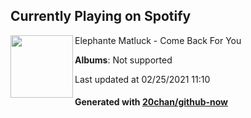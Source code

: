 ## Currently Playing on Spotify

[<img align="left" width="100" src="https://i.scdn.co/image/ab67616d0000b273182fec2a87ffbee595f67860">](https://open.spotify.com/album/2KNznzqSZr1PDPfEuktDWC)

Elephante Matluck - Come Back For You

**Albums**: Not supported

Last updated at 02/25/2021 11:10

#### Generated with [20chan/github-now](https://github.com/20chan/github-now)


<!--
**20chan/20chan** is a ✨ _special_ ✨ repository because its `README.md` (this file) appears on your GitHub profile.

Here are some ideas to get you started:

- 🔭 I’m currently working on ...
- 🌱 I’m currently learning ...
- 👯 I’m looking to collaborate on ...
- 🤔 I’m looking for help with ...
- 💬 Ask me about ...
- 📫 How to reach me: ...
- 😄 Pronouns: ...
- ⚡ Fun fact: ...
-->

